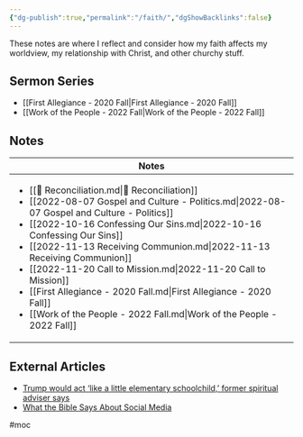 ```yaml
---
{"dg-publish":true,"permalink":"/faith/","dgShowBacklinks":false}
---
```



These notes are where I reflect and consider how my faith affects my worldview, my relationship with Christ, and other churchy stuff.

## Sermon Series

- [[First Allegiance - 2020 Fall\|First Allegiance - 2020 Fall]]
- [[Work of the People - 2022 Fall\|Work of the People - 2022 Fall]]


## Notes

| Notes                                                                                                                                                                                                                                                                                                                                                                                                                                                                                                                                                            |
| ---------------------------------------------------------------------------------------------------------------------------------------------------------------------------------------------------------------------------------------------------------------------------------------------------------------------------------------------------------------------------------------------------------------------------------------------------------------------------------------------------------------------------------------------------------------- |
| <ul><li>[[📘 Reconciliation.md\\|📘 Reconciliation]]</li><li>[[2022-08-07 Gospel and Culture - Politics.md\\|2022-08-07 Gospel and Culture - Politics]]</li><li>[[2022-10-16 Confessing Our Sins.md\\|2022-10-16 Confessing Our Sins]]</li><li>[[2022-11-13 Receiving Communion.md\\|2022-11-13 Receiving Communion]]</li><li>[[2022-11-20 Call to Mission.md\\|2022-11-20 Call to Mission]]</li><li>[[First Allegiance - 2020 Fall.md\\|First Allegiance - 2020 Fall]]</li><li>[[Work of the People - 2022 Fall.md\\|Work of the People - 2022 Fall]]</li></ul> |


## External Articles

- [Trump would act ‘like a little elementary schoolchild,’ former spiritual adviser says](https://www.washingtonpost.com/politics/2022/11/17/trump-spiritual-adviser-criticism-child/)
- [What the Bible Says About Social Media](https://www.thegospelcoalition.org/article/what-bible-social-media/)


#moc 